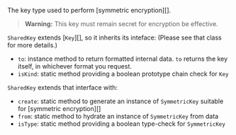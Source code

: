 The key type used to perform [symmetric encryption][].

> **Warning:** This key must remain secret for encryption be effective.

`SharedKey` extends [`Key`][], so it inherits its inteface: (Please see that class for more details.)
- `to`: instance method to return formatted internal data. `to` returns the key itself, in whichever format you request.
- `isKind`: static method providing a boolean prototype chain check for `Key`

`SharedKey` extends that interface with:
- `create`: static method to generate an instance of `SymmetricKey` suitable for [symmetric encryption][]
- `from`: static method to hydrate an instance of `SymmetricKey` from data
- `isType`: static method providing a boolean type-check for `SymmetricKey`
